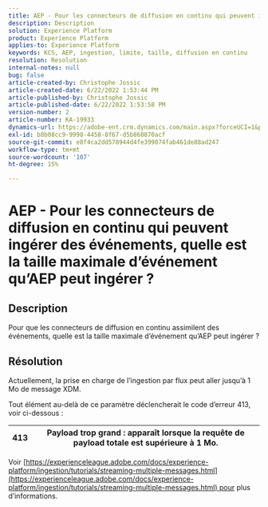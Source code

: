 ```yaml
---
title: AEP - Pour les connecteurs de diffusion en continu qui peuvent ingérer des événements, quelle est la taille maximale d’événement qu’AEP peut ingérer ?
description: Description
solution: Experience Platform
product: Experience Platform
applies-to: Experience Platform
keywords: KCS, AEP, ingestion, limite, taille, diffusion en continu
resolution: Resolution
internal-notes: null
bug: false
article-created-by: Christophe Jossic
article-created-date: 6/22/2022 1:53:44 PM
article-published-by: Christophe Jossic
article-published-date: 6/22/2022 1:53:58 PM
version-number: 2
article-number: KA-19933
dynamics-url: https://adobe-ent.crm.dynamics.com/main.aspx?forceUCI=1&pagetype=entityrecord&etn=knowledgearticle&id=16f23eb7-32f2-ec11-bb3d-6045bd0158c7
exl-id: b8b08cc9-9998-4458-8f67-d5b860870acf
source-git-commit: e8f4ca2dd578944d4fe399074fab461de88ad247
workflow-type: tm+mt
source-wordcount: '107'
ht-degree: 15%

---
```


# AEP - Pour les connecteurs de diffusion en continu qui peuvent ingérer des événements, quelle est la taille maximale d’événement qu’AEP peut ingérer ?

## Description

Pour que les connecteurs de diffusion en continu assimilent des événements, quelle est la taille maximale d’événement qu’AEP peut ingérer ?

## Résolution


Actuellement, la prise en charge de l’ingestion par flux peut aller jusqu’à 1 Mo de message XDM.

Tout élément au-delà de ce paramètre déclencherait le code d’erreur 413, voir ci-dessous :




| 413 | Payload trop grand : apparaît lorsque la requête de payload totale est supérieure à 1 Mo. |
| --- | --- |




Voir [https://experienceleague.adobe.com/docs/experience-platform/ingestion/tutorials/streaming-multiple-messages.html](https://experienceleague.adobe.com/docs/experience-platform/ingestion/tutorials/streaming-multiple-messages.html) pour plus d’informations.
